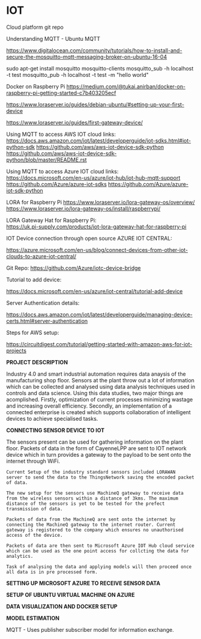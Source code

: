 # IOT
Cloud platform git repo 


Understanding MQTT - Ubuntu 
MQTT

https://www.digitalocean.com/community/tutorials/how-to-install-and-secure-the-mosquitto-mqtt-messaging-broker-on-ubuntu-16-04

sudo apt-get install mosquitto mosquitto-clients
mosquitto_sub -h localhost -t test
mosquitto_pub -h localhost -t test -m "hello world"


Docker on Raspberry Pi
https://medium.com/@tukai.anirban/docker-on-raspberry-pi-getting-started-c7b403205ecf

https://www.loraserver.io/guides/debian-ubuntu/#setting-up-your-first-device

https://www.loraserver.io/guides/first-gateway-device/


Using MQTT to access AWS IOT cloud links:
	https://docs.aws.amazon.com/iot/latest/developerguide/iot-sdks.html#iot-python-sdk
	https://github.com/aws/aws-iot-device-sdk-python
	https://github.com/aws/aws-iot-device-sdk-python/blob/master/README.rst


Using MQTT to access Azure IOT cloud links:
	https://docs.microsoft.com/en-us/azure/iot-hub/iot-hub-mqtt-support
	https://github.com/Azure/azure-iot-sdks
	https://github.com/Azure/azure-iot-sdk-python


LORA for Raspberry Pi
	https://www.loraserver.io/lora-gateway-os/overview/
	https://www.loraserver.io/lora-gateway-os/install/raspberrypi/

LORA Gateway Hat for Raspberry Pi:   
https://uk.pi-supply.com/products/iot-lora-gateway-hat-for-raspberry-pi



IOT Device connection through open source AZURE IOT CENTRAL:

https://azure.microsoft.com/en-us/blog/connect-devices-from-other-iot-clouds-to-azure-iot-central/

Git Repo: https://github.com/Azure/iotc-device-bridge


Tutorial to add device:

https://docs.microsoft.com/en-us/azure/iot-central/tutorial-add-device



Server Authentication details:

https://docs.aws.amazon.com/iot/latest/developerguide/managing-device-certs.html#server-authentication


Steps for AWS setup:

https://circuitdigest.com/tutorial/getting-started-with-amazon-aws-for-iot-projects


**PROJECT DESCRIPTION**

Industry 4.0 and smart industrial automation requires data anaysis of the manufacturing shop floor. Sensors at the plant throw out a lot of information which can be collected and analysed using data analysis techniques used in controls and data science. Using this data studies, two major things are acomplished. Firstly, optimization of current processes minimizing wastage and increasing overall efficiency. Secondly, an implementation of a connected enterprise is created which supports collaboration of intelligent devices to achieve specialised tasks.

**CONNECTING SENSOR DEVICE TO IOT**

The sensors present can be used for gathering information on the plant floor. Packets of data in the form of CayenneLPP are sent to IOT network device which in turn provides a gateway to the payload to be sent onto the internet through WiFi. 

	Current Setup of the industry standard sensors included LORAWAN 	  server to send the data to the ThingsNetwork saving the encoded packet of data.

	The new setup for the sensors use MachineQ gateway to receive data from the wireless sensors within a distance of 3kms. The maximum distance of the sensors is yet to be tested for the prefect transmission of data.

	Packets of data from the MachineQ are sent onto the internet by connecting the MachineQ gateway to the internet router. Current gateway is registered to the company which ensures no unauthorised access of the device. 
	
	Packets of data are then sent to Microsoft Azure IOT Hub cloud service which can be used as the one point access for collcting the data for analytics.

	Task of analysing the data and applying models will then proceed once all data is in pre processed form.



**SETTING UP MICROSOFT AZURE TO RECEIVE SENSOR DATA**

**SETUP OF UBUNTU VIRTUAL MACHINE ON AZURE**

**DATA VISUALIZATION AND DOCKER SETUP**

**MODEL ESTIMATION**









MQTT - Uses publisher subscriber model for information exchange.